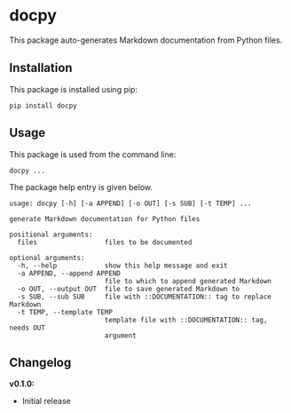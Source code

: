 # docpy

This package auto-generates Markdown documentation from Python files.

## Installation

This package is installed using pip:

```
pip install docpy
```

## Usage

This package is used from the command line:

```
docpy ...
```

The package help entry is given below.

```
usage: docpy [-h] [-a APPEND] [-o OUT] [-s SUB] [-t TEMP] ...

generate Markdown documentation for Python files

positional arguments:
  files                 files to be documented

optional arguments:
  -h, --help            show this help message and exit
  -a APPEND, --append APPEND
                        file to which to append generated Markdown
  -o OUT, --output OUT  file to save generated Markdown to
  -s SUB, --sub SUB     file with ::DOCUMENTATION:: tag to replace Markdown
  -t TEMP, --template TEMP
                        template file with ::DOCUMENTATION:: tag, needs OUT
                        argument
```

## Changelog

**v0.1.0:**

* Initial release
